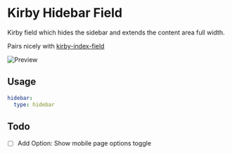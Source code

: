 # Kirby Hidebar Field

Kirby field which hides the sidebar and extends the content area full width.

Pairs nicely with [kirby-index-field](https://github.com/jongacnik/kirby-index-field)

![Preview](https://github.com/jongacnik/kirby-hidebar-field/blob/master/preview.png?raw=true)

## Usage

```yaml
hidebar:
  type: hidebar
```

## Todo

- [ ] Add Option: Show mobile page options toggle